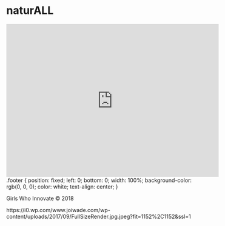 # naturALL
<iframe width="560" height="405" src="https://www.youtube.com/embed/dJjyeU2EkFA" frameborder="0" allow="autoplay; encrypted-media" allowfullscreen></iframe>
.footer {
position: fixed;
left: 0;
bottom: 0;
width: 100%;
background-color: rgb(0, 0, 0);
color: white;
text-align: center;
}

<div class="footer">
  <p>Girls Who Innovate &copy; 2018</p>
</div>
https://i0.wp.com/www.joiwade.com/wp-content/uploads/2017/09/FullSizeRender.jpg.jpeg?fit=1152%2C1152&ssl=1
